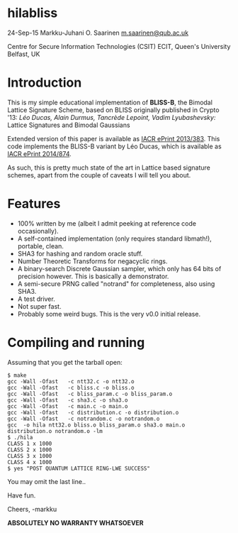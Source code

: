 hilabliss
=========

24-Sep-15  Markku-Juhani O. Saarinen <m.saarinen@qub.ac.uk>

Centre for Secure Information Technologies (CSIT)
ECIT, Queen's University Belfast, UK

# Introduction

This is my simple educational implementation of **BLISS-B**, the Bimodal 
Lattice Signature Scheme, based on BLISS originally published in Crypto '13:
*Léo Ducas, Alain Durmus, Tancrède Lepoint, Vadim Lyubashevsky:*
Lattice Signatures and Bimodal Gaussians

Extended version of this paper is available as 
[IACR ePrint 2013/383](https://eprint.iacr.org/2013/383). This code implements
the BLISS-B variant by Léo Ducas, which is available as
[IACR ePrint 2014/874](https://eprint.iacr.org/2014/874).

As such, this is pretty much state of the art in Lattice based signature
schemes, apart from the couple of caveats I will tell you about.

# Features

* 100% written by me (albeit I admit peeking at reference code occasionally).
* A self-contained implementation (only requires standard libmath!), portable, clean.
* SHA3 for hashing and random oracle stuff. 
* Number Theoretic Transforms for negacyclic rings.
* A binary-search Discrete Gaussian sampler, which only has 64 bits
of precision however. This is basically a demonstrator.
* A semi-secure PRNG called "notrand" for completeness, also using SHA3.
* A test driver.
* Not super fast.
* Probably some weird bugs. This is the very v0.0 initial release.

# Compiling and running

Assuming that you get the tarball open:
```
$ make
gcc -Wall -Ofast   -c ntt32.c -o ntt32.o
gcc -Wall -Ofast   -c bliss.c -o bliss.o
gcc -Wall -Ofast   -c bliss_param.c -o bliss_param.o
gcc -Wall -Ofast   -c sha3.c -o sha3.o
gcc -Wall -Ofast   -c main.c -o main.o
gcc -Wall -Ofast   -c distribution.c -o distribution.o
gcc -Wall -Ofast   -c notrandom.c -o notrandom.o
gcc  -o hila ntt32.o bliss.o bliss_param.o sha3.o main.o distribution.o notrandom.o -lm
$ ./hila 
CLASS 1 x 1000
CLASS 2 x 1000
CLASS 3 x 1000
CLASS 4 x 1000
$ yes "POST QUANTUM LATTICE RING-LWE SUCCESS"
```
You may omit the last line..

Have fun.

Cheers, -markku

**ABSOLUTELY NO WARRANTY WHATSOEVER**

